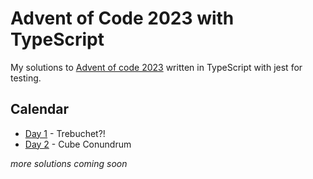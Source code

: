 # Advent of Code 2023 with TypeScript

My solutions to [Advent of code 2023](https://adventofcode.com/2023) written in TypeScript with jest for testing.

## Calendar

* [Day 1](https://github.com/trondhauklien/aoc2023/blob/main/src/day1/index.ts) - Trebuchet?!
* [Day 2](https://github.com/trondhauklien/aoc2023/blob/main/src/day2/index.ts) - Cube Conundrum 

*more solutions coming soon*
